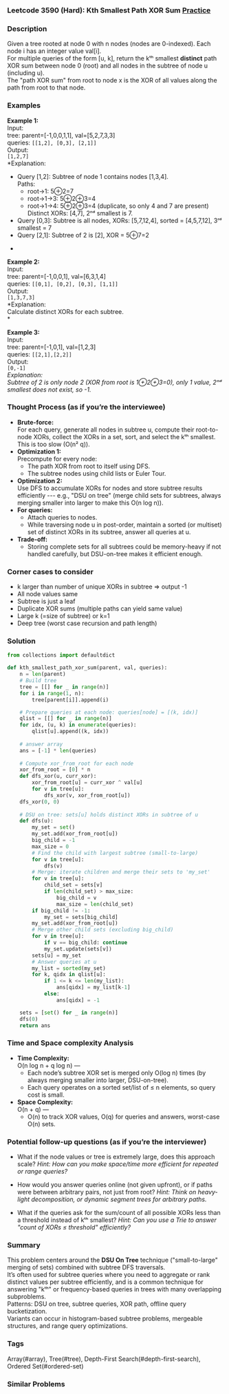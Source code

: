 ### Leetcode 3590 (Hard): Kth Smallest Path XOR Sum [Practice](https://leetcode.com/problems/kth-smallest-path-xor-sum)

### Description  
Given a tree rooted at node 0 with n nodes (nodes are 0-indexed). Each node i has an integer value val[i].  
For multiple queries of the form [u, k], return the kᵗʰ smallest **distinct** path XOR sum between node 0 (root) and all nodes in the subtree of node u (including u).  
The "path XOR sum" from root to node x is the XOR of all values along the path from root to that node.

### Examples  

**Example 1:**  
Input:  
tree: parent=[-1,0,0,1,1], val=[5,2,7,3,3]  
queries: `[[1,2], [0,3], [2,1]]`  
Output:  
`[1,2,7]`  
*Explanation:  
- Query [1,2]: Subtree of node 1 contains nodes [1,3,4].  
  Paths:  
    - root→1: 5⊕2=7  
    - root→1→3: 5⊕2⊕3=4  
    - root→1→4: 5⊕2⊕3=4 (duplicate, so only 4 and 7 are present)  
  Distinct XORs: [4,7], 2ⁿᵈ smallest is 7.  
- Query [0,3]: Subtree is all nodes, XORs: [5,7,12,4], sorted = [4,5,7,12], 3ʳᵈ smallest = 7  
- Query [2,1]: Subtree of 2 is [2], XOR = 5⊕7=2  
*

**Example 2:**  
Input:  
tree: parent=[-1,0,0,1], val=[6,3,1,4]  
queries: `[[0,1], [0,2], [0,3], [1,1]]`  
Output:  
`[1,3,7,3]`  
*Explanation:  
Calculate distinct XORs for each subtree.  
*

**Example 3:**  
Input:  
tree: parent=[-1,0,1], val=[1,2,3]  
queries: `[[2,1],[2,2]]`  
Output:  
`[0,-1]`  
*Explanation:  
Subtree of 2 is only node 2 (XOR from root is 1⊕2⊕3=0), only 1 value, 2ⁿᵈ smallest does not exist, so -1.*

### Thought Process (as if you’re the interviewee)  
- **Brute-force:**  
  For each query, generate all nodes in subtree u, compute their root-to-node XORs, collect the XORs in a set, sort, and select the kᵗʰ smallest. This is too slow (O(n² q)).
- **Optimization 1:**  
  Precompute for every node:  
  - The path XOR from root to itself using DFS.
  - The subtree nodes using child lists or Euler Tour.
- **Optimization 2:**  
  Use DFS to accumulate XORs for nodes and store subtree results efficiently --- e.g., "DSU on tree" (merge child sets for subtrees, always merging smaller into larger to make this O(n log n)).
- **For queries:**  
  - Attach queries to nodes.  
  - While traversing node u in post-order, maintain a sorted (or multiset) set of distinct XORs in its subtree, answer all queries at u.
- **Trade-off:**  
  - Storing complete sets for all subtrees could be memory-heavy if not handled carefully, but DSU-on-tree makes it efficient enough.

### Corner cases to consider  
- k larger than number of unique XORs in subtree ⇒ output -1  
- All node values same  
- Subtree is just a leaf  
- Duplicate XOR sums (multiple paths can yield same value)  
- Large k (=size of subtree) or k=1  
- Deep tree (worst case recursion and path length)

### Solution

```python
from collections import defaultdict

def kth_smallest_path_xor_sum(parent, val, queries):
    n = len(parent)
    # Build tree
    tree = [[] for _ in range(n)]
    for i in range(1, n):
        tree[parent[i]].append(i)

    # Prepare queries at each node: queries[node] = [(k, idx)]
    qlist = [[] for _ in range(n)]
    for idx, (u, k) in enumerate(queries):
        qlist[u].append((k, idx))
    
    # answer array
    ans = [-1] * len(queries)
    
    # Compute xor_from_root for each node
    xor_from_root = [0] * n
    def dfs_xor(u, curr_xor):
        xor_from_root[u] = curr_xor ^ val[u]
        for v in tree[u]:
            dfs_xor(v, xor_from_root[u])
    dfs_xor(0, 0)
    
    # DSU on tree: sets[u] holds distinct XORs in subtree of u
    def dfs(u):
        my_set = set()
        my_set.add(xor_from_root[u])
        big_child = -1
        max_size = 0
        # Find the child with largest subtree (small-to-large)
        for v in tree[u]:
            dfs(v)
        # Merge: iterate children and merge their sets to 'my_set'
        for v in tree[u]:
            child_set = sets[v]
            if len(child_set) > max_size:
                big_child = v
                max_size = len(child_set)
        if big_child != -1:
            my_set = sets[big_child]
        my_set.add(xor_from_root[u])
        # Merge other child sets (excluding big_child)
        for v in tree[u]:
            if v == big_child: continue
            my_set.update(sets[v])
        sets[u] = my_set
        # Answer queries at u
        my_list = sorted(my_set)
        for k, qidx in qlist[u]:
            if 1 <= k <= len(my_list):
                ans[qidx] = my_list[k-1]
            else:
                ans[qidx] = -1

    sets = [set() for _ in range(n)]
    dfs(0)
    return ans
```

### Time and Space complexity Analysis  

- **Time Complexity:**  
  O(n log n + q log n) —  
    - Each node’s subtree XOR set is merged only O(log n) times (by always merging smaller into larger, DSU-on-tree).
    - Each query operates on a sorted set/list of ≤ n elements, so query cost is small.
- **Space Complexity:**  
  O(n + q) —  
    - O(n) to track XOR values, O(q) for queries and answers, worst-case O(n) sets.

### Potential follow-up questions (as if you’re the interviewer)  

- What if the node values or tree is extremely large, does this approach scale?
  *Hint: How can you make space/time more efficient for repeated or range queries?*

- How would you answer queries online (not given upfront), or if paths were between arbitrary pairs, not just from root?
  *Hint: Think on heavy-light decomposition, or dynamic segment trees for arbitrary paths.*

- What if the queries ask for the sum/count of all possible XORs less than a threshold instead of kᵗʰ smallest?
  *Hint: Can you use a Trie to answer "count of XORs ≤ threshold" efficiently?*

### Summary
This problem centers around the **DSU On Tree** technique ("small-to-large" merging of sets) combined with subtree DFS traversals.  
It’s often used for subtree queries where you need to aggregate or rank distinct values per subtree efficiently, and is a common technique for answering "kᵗʰ" or frequency-based queries in trees with many overlapping subproblems.  
Patterns: DSU on tree, subtree queries, XOR path, offline query bucketization.  
Variants can occur in histogram-based subtree problems, mergeable structures, and range query optimizations.

### Tags
Array(#array), Tree(#tree), Depth-First Search(#depth-first-search), Ordered Set(#ordered-set)

### Similar Problems
